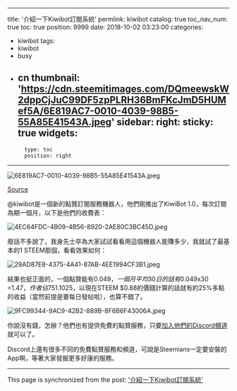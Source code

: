 
---
title: '介紹一下Kiwibot訂閱系統'
permlink: kiwibot
catalog: true
toc_nav_num: true
toc: true
position: 9999
date: 2018-10-02 03:23:00
categories:
- kiwibot
tags:
- kiwibot
- busy
- cn
thumbnail: 'https://cdn.steemitimages.com/DQmeewskW2dppCjJuC99DF5zpPLRH36BmFKcJmD5HUMef5A/6E819AC7-0010-4039-98B5-55A85E41543A.jpeg'
sidebar:
    right:
        sticky: true
widgets:
    -
        type: toc
        position: right
---




![6E819AC7-0010-4039-98B5-55A85E41543A.jpeg](https://cdn.steemitimages.com/DQmeewskW2dppCjJuC99DF5zpPLRH36BmFKcJmD5HUMef5A/6E819AC7-0010-4039-98B5-55A85E41543A.jpeg)

[Source](https://steemit.com/kiwibot/@kiwibot/kiwibot-newsletter-2-10-1-18)

@kiwibot是一個新的點贊訂閱服務機器人，他們剛推出了KiwiBot 1.0，每次訂閱為期一個月，以下是他們的收費表：

![4EC64FDC-4B09-4B56-8920-2AE80C3BC45D.jpeg](https://cdn.steemitimages.com/DQmaN34tKyjK17or1bzwu86ZrKHVczhGkQCfBKmxruyspNU/4EC64FDC-4B09-4B56-8920-2AE80C3BC45D.jpeg)


廢話不多說了，我身先士卒為大家試試看看用這個機器人能賺多少，我就試了最基本的1 STEEM那個，看看效果如何：


![29AD87E8-4375-4A41-87AB-4EE1994CF3B1.jpeg](https://cdn.steemitimages.com/DQmbxvADQEnK9ML5CZUEoT8qhkAPrCHGYoU1H31P7p7tWVn/29AD87E8-4375-4A41-87AB-4EE1994CF3B1.jpeg)

結果也挺正面的，一個點贊能有$0.049，一個月平均30日的話有$0.049x30 =$1.47，作者佔75%收益就是$1.1025，以現在STEEM $0.88的價錢計算的話就有約25%多點的收益（當然前提是要每日發帖啦），也算不錯了。



![9FC99344-9AC9-42B2-889B-8F6B6F43006A.jpeg](https://cdn.steemitimages.com/DQmSNZun21sbGbc1i1zMt9Dm3gbsjyT9gnGD5iSNBTTFLNn/9FC99344-9AC9-42B2-889B-8F6B6F43006A.jpeg)

你說沒有錢，怎辦？他們也有提供免費的點贊服務，只要[加入他們的Discord頻道](https://discordapp.com/invite/hXq99BC)就可以了。

Discord上還有很多不同的免費點贊服務和頻道，可說是Steemians一定要安裝的App啊，等著大家發掘更多好康的服務。

- - -

This page is synchronized from the post: ['介紹一下Kiwibot訂閱系統'](https://steemit.com/@htliao/kiwibot)
